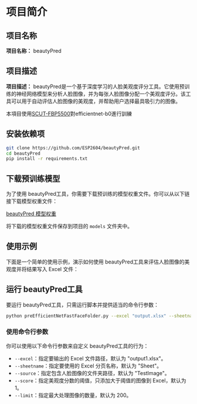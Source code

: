 # 项目简介

## 项目名称

**项目名称：** beautyPred

## 项目描述

**项目描述：** beautyPred是一个基于深度学习的人脸美观度评分工具。它使用预训练的神经网络模型来分析人脸图像，并为每张人脸图像分配一个美观度评分。该工具可以用于自动评估人脸图像的美观度，并帮助用户选择最具吸引力的图像。

本項目使用[SCUT-FBP5500](https://github.com/HCIILAB/SCUT-FBP5500-Database-Release)對efficientnet-b0進行訓練

## 安装依赖项


```bash
git clone https://github.com/ESP2604/beautyPred.git
cd beautyPred
pip install -r requirements.txt
```

## 下载预训练模型

为了使用 beautyPred工具，你需要下载预训练的模型权重文件。你可以从以下链接下载模型权重文件：

[beautyPred 模型权重](https://huggingface.co/opa2604/beauty_prediction/tree/main)

将下载的模型权重文件保存到项目的 `models` 文件夹中。

## 使用示例

下面是一个简单的使用示例，演示如何使用 beautyPred工具来评估人脸图像的美观度并将结果写入 Excel 文件：

## 运行 beautyPred工具

要运行 beautyPred工具，只需运行脚本并提供适当的命令行参数：

```bash
python preEfficientNetFastFaceFolder.py --excel "output.xlsx" --sheetname "Sheet" --source "TestImage" --score 1 --limit 10
```



### 使用命令行参数

你可以使用以下命令行参数来自定义 beautyPred工具的行为：

- `--excel`：指定要输出的 Excel 文件路径，默认为 "output1.xlsx"。
- `--sheetname`：指定要使用的 Excel 分页名称，默认为 "Sheet"。
- `--source`：指定包含人脸图像的文件夹路径，默认为 "TestImage"。
- `--score`：指定美观度分数的阈值，只添加大于阈值的图像到 Excel，默认为 1。
- `--limit`：指定最大处理图像的数量，默认为 200。